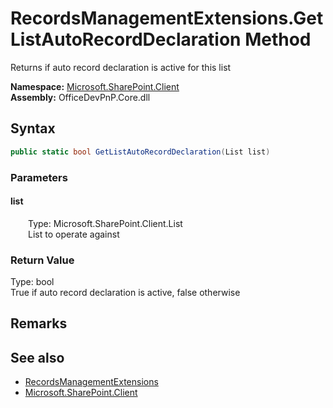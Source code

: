# RecordsManagementExtensions.GetListAutoRecordDeclaration Method  
 Returns if auto record declaration is active for this list   

**Namespace:** [Microsoft.SharePoint.Client](Microsoft.SharePoint.Client.md)  
**Assembly:** OfficeDevPnP.Core.dll  
## Syntax
```C#
public static bool GetListAutoRecordDeclaration(List list)
```
### Parameters
#### list  
&emsp;&emsp;Type: Microsoft.SharePoint.Client.List  
&emsp;&emsp;List to operate against  

  

### Return Value
Type: bool  
True if auto record declaration is active, false otherwise  


## Remarks
  
## See also
- [RecordsManagementExtensions](Microsoft.SharePoint.Client.RecordsManagementExtensions.md) 
- [Microsoft.SharePoint.Client](Microsoft.SharePoint.Client.md) 
